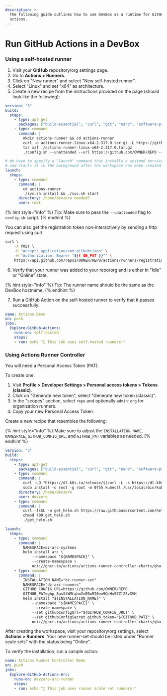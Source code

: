```yaml
---
description: >-
  The following guide outlines how to use DevBox as a runtime for GitHub
  actions.
---
```


# Run GitHub Actions in a DevBox

### Using a self-hosted runner

1. Visit your **GitHub** repository/org settings page.
2. Go to **Actions > Runners**.
3. Click on "New runner" and select "New self-hosted runner".
4. Select "Linux" and set "x64" as architecture.
5. Create a new recipe from the instructions provided on the page (should look like the following):

```yaml
version: "3"
build:
  steps:
    - type: apt-get
      packages: ["build-essential", "curl", "git", "nano", "software-properties-common", "ssh", "sudo", "tar", "unzip", "vim", "wget", "zip"]
    - type: command
      command: |
        mkdir actions-runner && cd actions-runner
        curl -o actions-runner-linux-x64-2.317.0.tar.gz -L https://github.com/actions/runner/releases/download/v2.317.0/actions-runner-linux-x64-2.317.0.tar.gz
        tar xzf ./actions-runner-linux-x64-2.317.0.tar.gz
        ./config.sh --unattended --url https://github.com/OWNER/REPO --token <token> --labels devzero

# We have to specify a "launch" command that installs a systemd service
# and starts it in the background after the workspace has been created
launch:
  steps:
    - type: command
      command: |
        cd actions-runner
        ./svc.sh install && ./svc.sh start
      directory: /home/devzero needed?
      user: root
```

{% hint style="info" %}
Tip: Make sure to pass the `--unattended` flag to `config.sh` script.
{% endhint %}

You can also get the registration token non-interactively by sending a http request using curl:

```sh
curl \
    -X POST \
    -H "Accept: application/vnd.github+json" \
    -H "Authorization: Bearer "${{ GH_PAT }}"" \
    https://api.github.com/repos/OWNER/REPO/actions/runners/registration-token
```

6. Verify that your runner was added to your repo/org and is either in "Idle" or "Online" state.

{% hint style="info" %}
Tip: The runner name should be the same as the DevBox hostname.
{% endhint %}

7. Run a GitHub Action on the self-hosted runner to verify that it passes successfully:

```yaml
name: Actions Demo
on: push
jobs:
  Explore-GitHub-Actions:
    runs-on: self-hosted
    steps:
    - run: echo "🎉 This job uses self-hosted runners!"
```

### Using Actions Runner Controller

You will need a Personal Access Token (PAT).

To create one:

1. Visit **Profile > Developer Settings > Personal access tokens > Tokens (classic)**.
2. Click on "Generate new token", select "Generate new token (classic)".
3. In the "scopes" section, select `repo` and optionally `admin:org` for organization runners.
4. Copy your new Personal Access Token.

Create a new recipe that resembles the following:

{% hint style="info" %}
Make sure to adjust the `INSTALLATION_NAME`, `NAMESPACE`, `GITHUB_CONFIG_URL`, and `GITHUB_PAT` variables as needed.
{% endhint %}

```yaml
version: "3"
build:
  steps:
    - type: apt-get
      packages: ["build-essential", "curl", "git", "nano", "software-properties-common", "ssh", "sudo", "tar", "unzip", "vim", "wget", "zip"]
    - type: command
      command: |
        curl -LO "https://dl.k8s.io/release/$(curl -L -s https://dl.k8s.io/release/stable.txt)/bin/linux/amd64/kubectl"
        sudo install -o root -g root -m 0755 kubectl /usr/local/bin/kubectl && rm kubectl
      directory: /home/devzero
      user: devzero
    - type: command
      command: |
        curl -fsSL -o get_helm.sh https://raw.githubusercontent.com/helm/helm/main/scripts/get-helm-3
        chmod 700 get_helm.sh
        ./get_helm.sh

launch:
  steps:
    - type: command
      command: |
        NAMESPACE=dz-arc-systems
        helm install arc \
            --namespace "${NAMESPACE}" \
            --create-namespace \
            oci://ghcr.io/actions/actions-runner-controller-charts/gha-runner-scale-set-controller
    - type: command
      command: |
        INSTALLATION_NAME="dz-runner-set"
        NAMESPACE="dz-arc-runners"
        GITHUB_CONFIG_URL=https://github.com/OWNER/REPO
        GITHUB_PAT=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
        helm install "${INSTALLATION_NAME}" \
            --namespace "${NAMESPACE}" \
            --create-namespace \
            --set githubConfigUrl="${GITHUB_CONFIG_URL}" \
            --set githubConfigSecret.github_token="${GITHUB_PAT}" \
            oci://ghcr.io/actions/actions-runner-controller-charts/gha-runner-scale-set
```

After creating the workspace, visit your repository/org settings, select **Actions > Runners**. Your new runner-set should be listed under "Runner scale sets" with the status being "Online".

To verify the installation, run a sample action:

```yaml
name: Actions Runner Controller Demo
on: push
jobs:
  Explore-GitHub-Actions-Arc:
    runs-on: devzero-arc-runner
    steps:
    - run: echo "🎉 This job uses runner scale set runners!"
```
